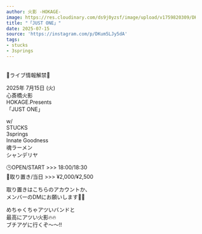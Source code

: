 ```yaml
---
author: 火影 -HOKAGE-
image: https://res.cloudinary.com/ds9j0yzsf/image/upload/v1759820309/DKum5LJy5dA.jpg
title: "「JUST ONE」"
date: 2025-07-15
source: 'https://instagram.com/p/DKum5LJy5dA'
tags:
- stucks
- 3springs
---
```

⁡<br>
⁡🎉ライブ情報解禁🎉

2025年 7月15日 (火)<br>
心斎橋火影<br>
HOKAGE.Presents<br>
「JUST ONE」

w/<br>
STUCKS<br>
3springs<br>
Innate Goodness<br>
魂ラーメン<br>
シャンデリヤ

🕒OPEN/START >>> 18:00/18:30<br>
🎫取り置き/当日 >>> ¥2,000/¥2,500

取り置きはこちらのアカウントか、<br>
メンバーのDMにお願いします🙇‍♀️

めちゃくちゃアツいバンドと<br>
最高にアツい火影🔥🔥<br>
ブチアゲに行くぞ〜〜‼️